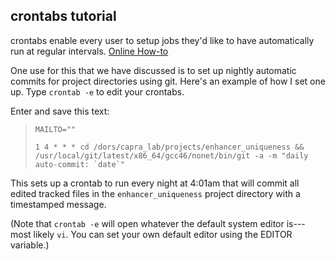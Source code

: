 ## crontabs tutorial

crontabs enable every user to setup jobs they'd like to have automatically run at regular intervals. 
[Online How-to](https://help.ubuntu.com/community/CronHowto)


One use for this that we have discussed is to set up nightly automatic commits for project directories using git. Here's an example of how I set one up. 
Type ```crontab -e``` to edit your crontabs.

Enter and save this text:
> ```MAILTO=""```
>
> ```1 4 * * * cd /dors/capra_lab/projects/enhancer_uniqueness && /usr/local/git/latest/x86_64/gcc46/nonet/bin/git -a -m "daily auto-commit: `date`"```

This sets up a crontab to run every night at 4:01am that will commit all edited tracked files in the ```enhancer_uniqueness``` project directory with a timestamped message.

(Note that ```crontab -e``` will open whatever the default system editor is---most likely ```vi```. You can set your own default editor using the EDITOR variable.)
